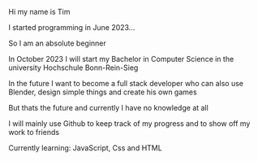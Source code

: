 Hi my name is Tim

I started programming in June 2023...

So I am an absolute beginner

In October 2023 I will start my Bachelor in Computer Science in the university Hochschule Bonn-Rein-Sieg

In the future I want to become a full stack developer who can also use Blender, design simple things and create his own games

But thats the future and currently I have no knowledge at all

I will mainly use Github to keep track of my progress and to show off my work to friends

Currently learning:  JavaScript, Css and HTML

